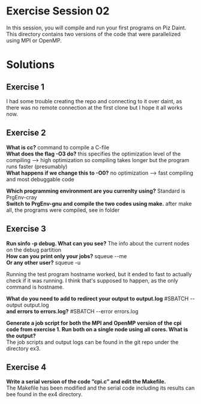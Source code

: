 # Exercise Session 02 #
In this session, you will compile and run your first programs on Piz Daint. This directory contains two versions of the code that were parallelized using MPI or OpenMP.

# Solutions
## Exercise 1
I had some trouble creating the repo and connecting to it over daint, as there was no remote connection at the first clone but I hope it all works now.

## Exercise 2
**What is cc?** command to compile a C-file<br />
**What does the flag -O3 do?** this specifies the optimization level of the compiling --> high optimization so compiling takes longer but the program runs faster (presumably)<br />
**What happens if we change this to -O0?** no optimization --> fast compiling and most debuggable code<br />

**Which programming environment are you currenlty using?** Standard is PrgEnv-cray<br />
**Switch to PrgEnv-gnu and compile the two codes using make.** after make all, the programs were compiled, see in folder<br >

## Exercise 3
**Run sinfo -p debug. What can you see?** The info about the current nodes on the debug partition<br />
**How can you print only your jobs?** squeue --me<br />
**Or any other user?** squeue -u <user><br />

Running the test program hostname worked, but it ended to fast to actually check if it was running. I think that's supposed to happen, as the only command is hostname.

**What do you need to add to redirect your output to output.log** #SBATCH --output output.log<br />
**and errors to errors.log?** #SBATCH --error errors.log<br />

**Generate a job script for both the MPI and OpenMP version of the cpi code from exercise 1. Run both on a single node using all cores. What is the output?** <br />
The job scripts and output logs can be found in the git repo under the directory ex3. 

## Exercise 4
**Write a serial version of the code ”cpi.c” and edit the Makefile.**<br />
The Makefile has been modified and the serial code including its results can bee found in the ex4 directory. 

